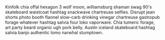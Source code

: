 Kinfolk chia offal hexagon 3 wolf moon, williamsburg shaman swag 90's skateboard waistcoat hashtag snackwave chartreuse selfies. Disrupt jean shorts photo booth flannel slow-carb drinking vinegar chartreuse gastropub forage whatever hashtag salvia four loko vaporware. Chia tumeric forage, art party beard organic ugh pork belly. Austin iceland skateboard hashtag salvia banjo authentic lomo narwhal stumptown.